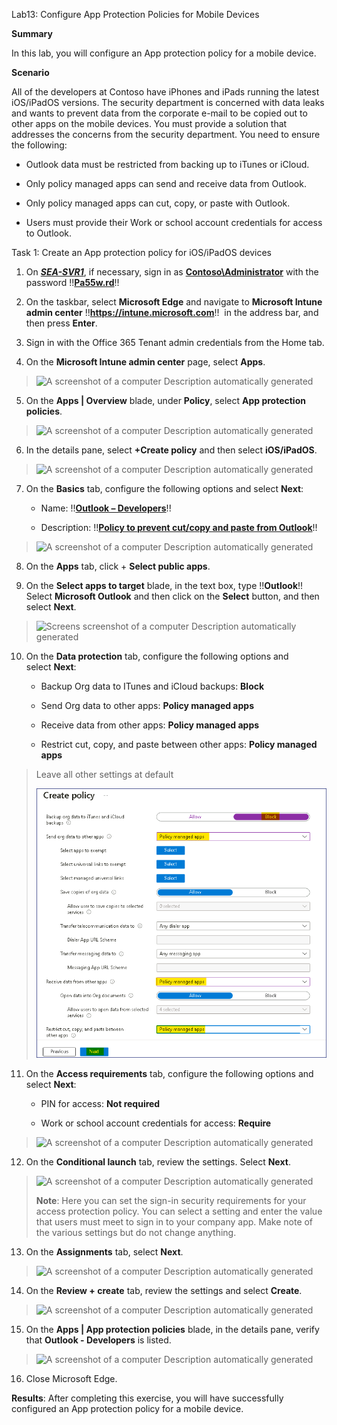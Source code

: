 Lab13: Configure App Protection Policies for Mobile Devices

**Summary**

In this lab, you will configure an App protection policy for a mobile
device.

**Scenario**

All of the developers at Contoso have iPhones and iPads running the
latest iOS/iPadOS versions. The security department is concerned with
data leaks and wants to prevent data from the corporate e-mail to be
copied out to other apps on the mobile devices. You must provide a
solution that addresses the concerns from the security department. You
need to ensure the following:

- Outlook data must be restricted from backing up to iTunes or iCloud.

- Only policy managed apps can send and receive data from Outlook.

- Only policy managed apps can cut, copy, or paste with Outlook.

- Users must provide their Work or school account credentials for access
  to Outlook.

Task 1: Create an App protection policy for iOS/iPadOS devices

1.  On [***SEA-SVR1***](urn:gd:lg:a:select-vm), if necessary, sign in
    as [**Contoso\Administrator**](urn:gd:lg:a:send-vm-keys) with the
    password !\![**Pa55w.rd**](urn:gd:lg:a:send-vm-keys)!!

2.  On the taskbar, select **Microsoft Edge** and navigate to
    **Microsoft Intune admin
    center** !!**https://intune.microsoft.com**!!  in the address bar,
    and then press **Enter**.

3.  Sign in with the Office 365 Tenant admin credentials from the Home
    tab.

4.  On the **Microsoft Intune admin center** page, select **Apps**.

> ![A screenshot of a computer Description automatically
> generated](./media/image1.png)

5.  On the **Apps | Overview** blade, under **Policy**, select **App
    protection policies**.

> ![A screenshot of a computer Description automatically
> generated](./media/image2.png)

6.  In the details pane, select **+Create policy** and then
    select **iOS/iPadOS**.

> ![A screenshot of a computer Description automatically
> generated](./media/image3.png)

7.  On the **Basics** tab, configure the following options and
    select **Next**:

    - Name: !\![**Outlook – Developers**](urn:gd:lg:a:send-vm-keys)!!

    - Description: !\![**Policy to prevent cut/copy and paste from
      Outlook**](urn:gd:lg:a:send-vm-keys)!!

> ![A screenshot of a computer Description automatically
> generated](./media/image4.png)

8.  On the **Apps** tab, click + **Select public apps**.

9.  On the **Select apps to target** blade, in the text box, type
    !!**Outlook**!! Select **Microsoft Outlook** and then click on
    the **Select** button, and then select **Next**.

> ![Screens screenshot of a computer Description automatically
> generated](./media/image5.png)

10. On the **Data protection** tab, configure the following options and
    select **Next**:

    - Backup Org data to ITunes and iCloud backups: **Block**

    - Send Org data to other apps: **Policy managed apps**

    - Receive data from other apps: **Policy managed apps**

    - Restrict cut, copy, and paste between other apps: **Policy managed
      apps**

> Leave all other settings at default
>
> ![](./media/image6.png)

11. On the **Access requirements** tab, configure the following options
    and select **Next**:

    - PIN for access: **Not required**

    - Work or school account credentials for access: **Require**

> ![A screenshot of a computer Description automatically
> generated](./media/image7.png)

12. On the **Conditional launch** tab, review the settings.
    Select **Next**.

> ![A screenshot of a computer Description automatically
> generated](./media/image8.png)
>
> **Note**: Here you can set the sign-in security requirements for your
> access protection policy. You can select a setting and enter the value
> that users must meet to sign in to your company app. Make note of the
> various settings but do not change anything.

13. On the **Assignments** tab, select **Next**.

> ![A screenshot of a computer Description automatically
> generated](./media/image9.png)

14. On the **Review + create** tab, review the settings and
    select **Create**.

> ![A screenshot of a computer Description automatically
> generated](./media/image10.png)

15. On the **Apps | App protection policies** blade, in the details
    pane, verify that **Outlook - Developers** is listed.

> ![A screenshot of a computer Description automatically
> generated](./media/image11.png)

16. Close Microsoft Edge.

**Results**: After completing this exercise, you will have successfully
configured an App protection policy for a mobile device.
